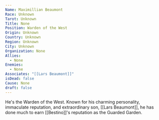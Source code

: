 ```yaml
---
Name: Maximillian Beaumont
Race: Unknown
Tarot: Unknown
Title: None
Position: Warden of the West
Origin: Unknown
Country: Unknown
Region: Unknown
City: Unknown
Organization: None
Allies:
  - None
Enemies:
  - None
Associates: "[[Lars Beaumont]]"
isDead: false
Cause: None
draft: false
---
```

He's the Warden of the West. Known for his charming personality, immaculate reputation, and extraordinary son, [[Lars Beaumont]], he has done much to earn [[Bestino]]'s reputation as the Guarded Garden.
